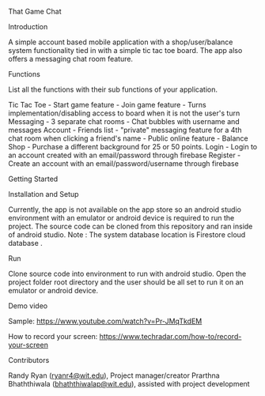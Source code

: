 That Game Chat

Introduction

A simple account based mobile application with a shop/user/balance system functionality tied in with a simple tic tac toe
board. The app also offers a messaging chat room feature.

Functions

List all the functions with their sub functions of your application.

Tic Tac Toe
     - Start game feature
     - Join game feature
     - Turns implementation/disabling access to board when it is not the user's turn
Messaging
     - 3 separate chat rooms
     - Chat bubbles with username and messages
Account
     - Friends list
     - "private" messaging feature for a 4th chat room when clicking a friend's name
     - Public online feature
     - Balance
Shop
    - Purchase a different background for 25 or 50 points.
Login
    - Login to an account created with an email/password through firebase
Register
    - Create an account with an email/password/username through firebase

Getting Started

Installation and Setup

Currently, the app is not available on the app store so an android studio environment with an emulator or android device
is required to run the project. The source code can be cloned from this repository and ran inside of android studio. Note :
The system database location is Firestore cloud database .

Run

Clone source code into environment to run with android studio. Open the project folder root directory and the user should
be all set to run it on an emulator or android device.

Demo video

Sample: https://www.youtube.com/watch?v=Pr-JMqTkdEM

How to record your screen: https://www.techradar.com/how-to/record-your-screen

Contributors

Randy Ryan (ryanr4@wit.edu), Project manager/creator
Prarthna Bhaththiwala (bhaththiwalap@wit.edu), assisted with project development